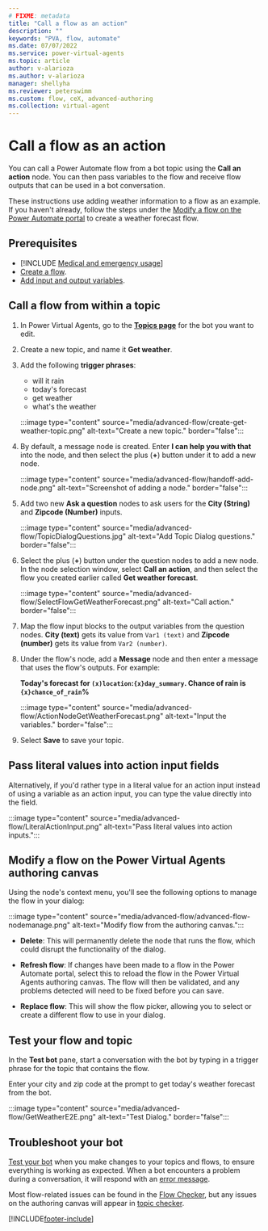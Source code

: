 ```yaml
---
# FIXME: metadata
title: "Call a flow as an action"
description: ""
keywords: "PVA, flow, automate"
ms.date: 07/07/2022
ms.service: power-virtual-agents
ms.topic: article
author: v-alarioza
ms.author: v-alarioza
manager: shellyha
ms.reviewer: peterswimm
ms.custom: flow, ceX, advanced-authoring
ms.collection: virtual-agent
---
```


# Call a flow as an action

You can call a Power Automate flow from a bot topic using the **Call an action** node. You can then pass variables to the flow and receive flow outputs that can be used in a bot conversation.

These instructions use adding weather information to a flow as an example. If you haven't already, follow the steps under the [Modify a flow on the Power Automate portal](advanced-flow.md#modify-a-flow-on-the-power-automate-portal) to create a weather forecast flow.

## Prerequisites

- [!INCLUDE [Medical and emergency usage](includes/pva-usage-limitations.md)]
- [Create a flow](advanced-flow.md).
- [Add input and output variables](advanced-flow-input-output.md).

## Call a flow from within a topic

1. In Power Virtual Agents, go to the [**Topics page**](authoring-create-edit-topics.md) for the bot you want to edit.

1. Create a new topic, and name it **Get weather**.

1. Add the following **trigger phrases**:

    - will it rain
    - today's forecast
    - get weather
    - what's the weather

    :::image type="content" source="media/advanced-flow/create-get-weather-topic.png" alt-text="Create a new topic." border="false":::

1. By default, a message node is created. Enter **I can help you with that** into the node, and then select the plus (**+**) button under it to add a new node.

    :::image type="content" source="media/advanced-flow/handoff-add-node.png" alt-text="Screenshot of adding a node." border="false":::

1. Add two new **Ask a question** nodes to ask users for the **City (String)** and **Zipcode (Number)** inputs.

    :::image type="content" source="media/advanced-flow/TopicDialogQuestions.jpg" alt-text="Add Topic Dialog questions." border="false":::

1. Select the plus (**+**) button under the question nodes to add a new node. In the node selection window, select **Call an action**, and then select the flow you created earlier called **Get weather forecast**.

    :::image type="content" source="media/advanced-flow/SelectFlowGetWeatherForecast.png" alt-text="Call action." border="false":::

1. Map the flow input blocks to the output variables from the question nodes. **City (text)** gets its value from `Var1 (text)` and **Zipcode (number)** gets its value from `Var2 (number)`.

1. Under the flow's node, add a **Message** node and then enter a message that uses the flow's outputs. For example:

    **Today's forecast for `(x)location`:`{x}day_summary`.
    Chance of rain is `{x}chance_of_rain`%**

    :::image type="content" source="media/advanced-flow/ActionNodeGetWeatherForecast.png" alt-text="Input the variables." border="false":::

1. Select **Save** to save your topic.

## Pass literal values into action input fields

Alternatively, if you'd rather type in a literal value for an action input instead of using a variable as an action input, you can type the value directly into the field.

:::image type="content" source="media/advanced-flow/LiteralActionInput.png" alt-text="Pass literal values into action inputs.":::

## Modify a flow on the Power Virtual Agents authoring canvas

Using the node's context menu, you'll see the following options to manage the flow in your dialog:

:::image type="content" source="media/advanced-flow/advanced-flow-nodemanage.png" alt-text="Modify flow from the authoring canvas.":::

- **Delete**: This will permanently delete the node that runs the flow, which could disrupt the functionality of the dialog.  

- **Refresh flow**: If changes have been made to a flow in the Power Automate portal, select this to reload the flow in the Power Virtual Agents authoring canvas. The flow will then be validated, and any problems detected will need to be fixed before you can save.

- **Replace flow**: This will show the flow picker, allowing you to select or create a different flow to use in your dialog.

## Test your flow and topic

In the **Test bot** pane, start a conversation with the bot by typing in a trigger phrase for the topic that contains the flow.

Enter your city and zip code at the prompt to get today's weather forecast from the bot.

:::image type="content" source="media/advanced-flow/GetWeatherE2E.png" alt-text="Test Dialog." border="false":::

## Troubleshoot your bot

[Test your bot](authoring-test-bot.md) when you make changes to your topics and flows, to ensure everything is working as expected. When a bot encounters a problem during a conversation, it will respond with an [error message](error-codes.md).

Most flow-related issues can be found in the [Flow Checker](/power-automate/error-checker), but any issues on the authoring canvas will appear in [topic checker](authoring-topic-management.md#topic-errors).

[!INCLUDE[footer-include](includes/footer-banner.md)]

